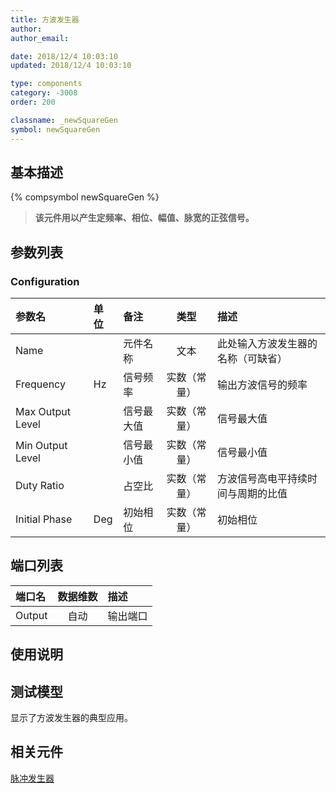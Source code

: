 ```yaml
---
title: 方波发生器
author: 
author_email:

date: 2018/12/4 10:03:10
updated: 2018/12/4 10:03:10

type: components
category: -3008
order: 200

classname: _newSquareGen
symbol: newSquareGen
---
```

## 基本描述
{% compsymbol newSquareGen %}

> **该元件用以产生定频率、相位、幅值、脉宽的正弦信号。**

## 参数列表
### Configuration
| 参数名 | 单位 | 备注 | 类型 | 描述 |
| :--- | :--- | :--- | :--: | :--- |
| Name |  | 元件名称 | 文本 | 此处输入方波发生器的名称（可缺省） |
| Frequency | Hz | 信号频率 | 实数（常量） | 输出方波信号的频率 |
| Max Output Level |  | 信号最大值 | 实数（常量） | 信号最大值 |
| Min Output Level |  | 信号最小值 | 实数（常量） | 信号最小值 |
| Duty Ratio |  | 占空比 | 实数（常量） | 方波信号高电平持续时间与周期的比值 |
| Initial Phase | Deg | 初始相位 | 实数（常量） | 初始相位 |


## 端口列表

| 端口名 | 数据维数 | 描述 |
| :--- | :--:  | :--- |
| Output | 自动 |输出端口 |                   

## 使用说明


## 测试模型
[<test name>](<test link>)显示了方波发生器的典型应用。

## 相关元件

[脉冲发生器](/components/comp_newPulseGen.html)
